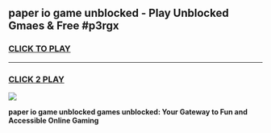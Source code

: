 
## paper io game unblocked - Play Unblocked Gmaes & Free #p3rgx
<h3>
<a href="https://news.freeplayer.one?title=paper_io_game_unblocked&ref=03M">CLICK TO PLAY</a></h3>
<hr>

<h3>
<a href="https://news.freeplayer.one?title=paper_io_game_unblocked&ref=03M">CLICK 2 PLAY</a>
  
</h3>

<a href="https://news.freeplayer.one?title=paper_io_game_unblocked&ref=03M"><img src="https://clearcache.store/games.png"></a>


**paper io game unblocked games unblocked: Your Gateway to Fun and Accessible Online Gaming**
